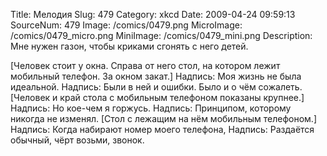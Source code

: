 Title: Мелодия 
Slug: 479 
Category: xkcd 
Date: 2009-04-24 09:59:13 
SourceNum: 479 
Image: /comics/0479.png 
MicroImage: /comics/0479_micro.png 
MiniImage: /comics/0479_mini.png 
Description: Мне нужен газон, чтобы криками сгонять с него детей. 

[Человек стоит у окна. Справа от него стол, на котором лежит мобильный телефон. За окном закат.]
Надпись: Моя жизнь не была идеальной.
Надпись: Были в ней и ошибки. Было и о чём сожалеть.
[Человек и край стола с мобильным телефоном показаны крупнее.]
Надпись: Но кое-чем я горжусь.
Надпись: Принципом, которому никогда не изменял.
[Стол с лежащим на нём мобильным телефоном.]
Надпись: Когда набирают номер моего телефона,
Надпись: Раздаётся обычный, чёрт возьми, звонок.